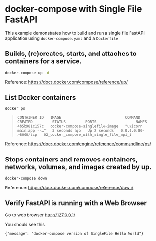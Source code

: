 # docker-compose with Single File FastAPI

This example demonstrates how to build and run a single file FastAPI application
using `docker-compose.yaml` and a `Dockerfile`


## Builds, (re)creates, starts, and attaches to containers for a service.

  ```sh
  docker-compose up -d
  ```

   Reference: https://docs.docker.com/compose/reference/up/


## List Docker containers

  ```sh
  docker ps
  ```

  >```
  >CONTAINER ID   IMAGE                             COMMAND                  CREATED         STATUS         PORTS                  NAMES
  >4b5b981c157c   docker-compose-singlefile-image   "uvicorn main:app --…"   3 seconds ago   Up 2 seconds   0.0.0.0:80->8000/tcp   02_docker_compose_with_single_file_api_1
  >```

  Reference: https://docs.docker.com/engine/reference/commandline/ps/


## Stops containers and removes containers, networks, volumes, and images created by up.

  ```sh
  docker-compose down
  ```

  Reference: https://docs.docker.com/compose/reference/down/


## Verify FastAPI is running with a Web Browser

  Go to web browser http://127.0.0.1/

  You should see this

  ```
  {"message": "docker-compose version of SingleFile Hello World"}
  ```
